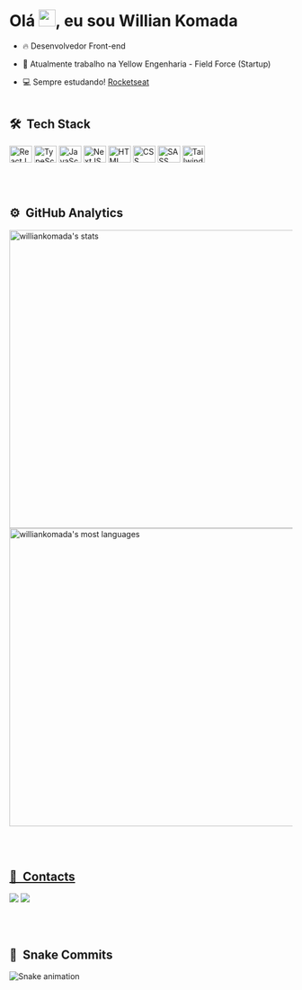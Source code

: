 <h1 align="left">Olá <img src="https://raw.githubusercontent.com/kaueMarques/kaueMarques/master/hi.gif" width="30px">, eu sou Willian Komada</h1>

- 🔥 Desenvolvedor Front-end

- 🔭 Atualmente trabalho na Yellow Engenharia - Field Force (Startup)

- 💻 Sempre estudando! [Rocketseat](https://app.rocketseat.com.br/me/williankomada)
<br><br>
## 🛠 &nbsp;Tech Stack
<div style="display: inline_block">
	<img align="center" alt="ReactJS" height="30" width="40" src="https://cdn.jsdelivr.net/gh/devicons/devicon/icons/react/react-original.svg">
	<img align="center" alt="TypeScript" height="30" width="40" src="https://cdn.jsdelivr.net/gh/devicons/devicon/icons/typescript/typescript-plain.svg">
  <img align="center" alt="JavaScript" height="30" width="40" src="https://cdn.jsdelivr.net/gh/devicons/devicon/icons/javascript/javascript-plain.svg">
	<img align="center" alt="NextJS" height="30" width="40" src="https://cdn.jsdelivr.net/gh/devicons/devicon/icons/nextjs/nextjs-original.svg">
  <img align="center" alt="HTML" height="30" width="40" src="https://cdn.jsdelivr.net/gh/devicons/devicon/icons/html5/html5-plain.svg">
  <img align="center" alt="CSS" height="30" width="40" src="https://cdn.jsdelivr.net/gh/devicons/devicon/icons/css3/css3-plain.svg">
	<img align="center" alt="SASS" height="30" width="40" src="https://cdn.jsdelivr.net/gh/devicons/devicon/icons/sass/sass-original.svg">
	<img align="center" alt="Tailwind CSS" height="30" width="40" src="https://cdn.jsdelivr.net/gh/devicons/devicon/icons/tailwindcss/tailwindcss-plain.svg">
</div>

<br><br>

## ⚙️ &nbsp;GitHub Analytics
<div align="left">
  <a href="https://github.com/williankomada">
  <img width="530em" src="https://github-readme-stats.vercel.app/api?username=williankomada&show_icons=true&theme=midnight-purple&border_color=7f3ace&include_all_commits=true&count_private=true" alt="williankomada's stats">
 	<img width="530em" src="https://github-readme-stats.vercel.app/api/top-langs/?username=williankomada&layout=compact&langs_count=5&theme=midnight-purple&border_color=7f3ace" alt="williankomada's most languages">
</div>
	
<br><br>

## 🤙 &nbsp;Contacts
<div>
	<a href="" target="_blank"><img src="https://img.shields.io/badge/WhatsApp-25D366?style=for-the-badge&logo=whatsapp&logoColor=white" target="_blank"></a>
	<a href="https://www.linkedin.com/in/willian-komada-aa705a172/" target="_blank"><img src="https://img.shields.io/badge/LinkedIn-0077B5?style=for-the-badge&logo=linkedin&logoColor=white" target="_blank"></a>
</div>
	
<br><br>

## 🐍 &nbsp;Snake Commits 
![Snake animation](https://github.com/williankomada/williankomada/blob/output/github-contribution-grid-snake.svg)
	
	
